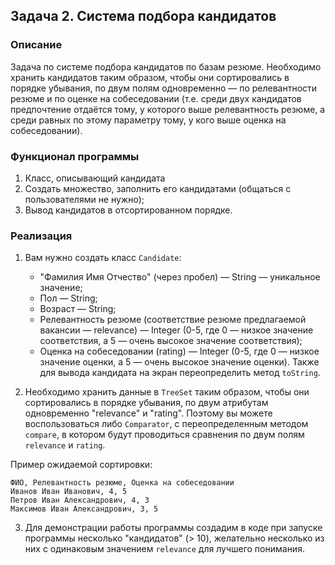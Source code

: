## Задача 2. Система подбора кандидатов

### Описание
Задача по системе подбора кандидатов по базам резюме. 
Необходимо хранить кандидатов таким образом, чтобы они сортировались в порядке убывания, по двум полям одновременно — по релевантности резюме и по оценке на собеседовании (т.е. среди двух кандидатов предпочтение отдаётся тому, у которого выше релевантность резюме, а среди равных по этому параметру тому, у кого выше оценка на собеседовании).

### Функционал программы
1. Класс, описывающий кандидата
2. Создать множество, заполнить его кандидатами (общаться с пользователями не нужно);
2. Вывод кандидатов в отсортированном порядке.

### Реализация
1. Вам нужно создать класс `Candidate`:
    * "Фамилия Имя Отчество" (через пробел) — String — уникальное значение;
    * Пол — String;
    * Возраст — String;
    * Релевантность резюме (соответствие резюме предлагаемой вакансии — relevance) — Integer (0-5, где 0 — низкое значение соответствия, а 5 — очень высокое значение соответствия);
    * Оценка на собеседовании (rating) — Integer (0-5, где 0 — низкое значение оценки, а 5 — очень высокое значение оценки).
Также для вывода кандидата на экран переопределить метод `toString`.

2. Необходимо хранить данные в `TreeSet` таким образом, чтобы они сортировались в порядке убывания, по двум атрибутам одновременно "relevance" и "rating".
Поэтому вы можете воспользоваться либо `Comparator`, с переопределенным методом `compare`, в котором будут проводиться сравнения по двум полям `relevance` и `rating`.

Пример ожидаемой сортировки:
  ```
  ФИО, Релевантность резюме, Оценка на собеседовании
  Иванов Иван Иванович, 4, 5 
  Петров Иван Александрович, 4, 3 
  Максимов Иван Александрович, 3, 5 
  ```

3. Для демонстрации работы программы создадим в коде при запуске программы несколько "кандидатов" (> 10), желательно несколько из них с одинаковым значением `relevance` для лучшего понимания.